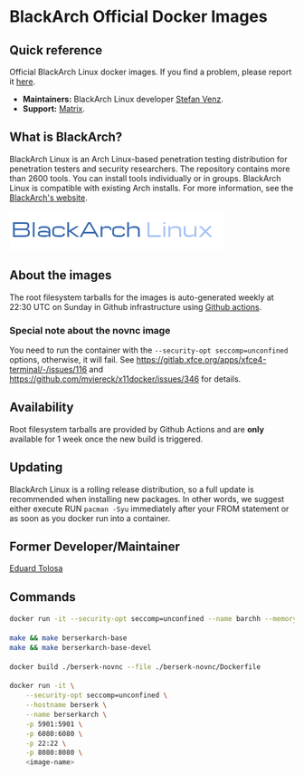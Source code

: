# BlackArch Official Docker Images

## Quick reference

Official BlackArch Linux docker images. If you find a problem, please report it [here](https://github.com/BlackArch/blackarch-docker).

* **Maintainers:** BlackArch Linux developer [Stefan Venz](https://github.com/ikstream).
* **Support:** [Matrix](https://matrix.to/#/#BlackArch:matrix.org).

## What is BlackArch?

BlackArch Linux is an Arch Linux-based penetration testing distribution for penetration testers and security researchers. The repository contains more than 2600 tools. You can install tools individually or in groups. BlackArch Linux is compatible with existing Arch installs. For more information, see the [BlackArch's website](https://www.blackarch.org/).

![BlackArch Logo](https://raw.githubusercontent.com/BlackArch/blackarch-artwork/master/logo/ba-font-transp.png)

## About the images

The root filesystem tarballs for the images is auto-generated weekly at 22:30 UTC on Sunday in Github infrastructure using [Github actions](https://github.com/BlackArch/blackarch-docker/blob/master/.github/workflows/scheduled-docker-publish.yml).

### Special note about the novnc image

You need to run the container with the `--security-opt seccomp=unconfined` options, otherwise, it will fail. See https://gitlab.xfce.org/apps/xfce4-terminal/-/issues/116 and https://github.com/mviereck/x11docker/issues/346 for details.

## Availability

Root filesystem tarballs are provided by Github Actions and are **only** available for 1 week once the new build is triggered.

## Updating

BlackArch Linux is a rolling release distribution, so a full update is recommended when installing new packages. In other words, we suggest either execute RUN `pacman -Syu` immediately after your FROM statement or as soon as you docker run into a container.

## Former Developer/Maintainer

[Eduard Tolosa](https://github.com/Edu4rdSHL)

## Commands

```bash
docker run -it --security-opt seccomp=unconfined --name barchh --memory 4G --hostname berserk berserkarchlinux/berserkarch:base

make && make berserkarch-base
make && make berserkarch-base-devel

docker build ./berserk-novnc --file ./berserk-novnc/Dockerfile

docker run -it \
    --security-opt seccomp=unconfined \
    --hostname berserk \
    --name berserkarch \
    -p 5901:5901 \
    -p 6080:6080 \
    -p 22:22 \
    -p 8080:8080 \
    <image-name>
```
